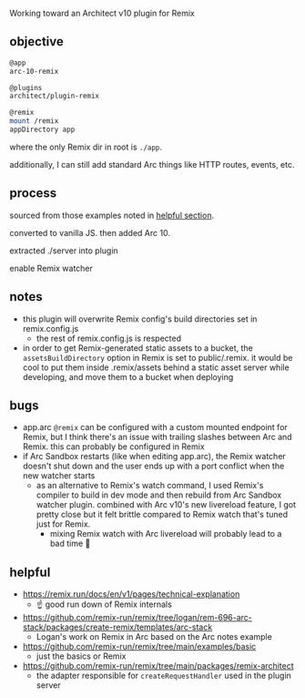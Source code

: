 Working toward an Architect v10 plugin for Remix

## objective

```sh
@app
arc-10-remix

@plugins
architect/plugin-remix

@remix
mount /remix
appDirectory app
```

where the only Remix dir in root is `./app`.

additionally, I can still add standard Arc things like HTTP routes, events, etc.

## process

sourced from those examples noted in [helpful section](#helpful).

converted to vanilla JS. then added Arc 10.

extracted ./server into plugin

enable Remix watcher

## notes

- this plugin will overwrite Remix config's build directories set in remix.config.js
  - the rest of remix.config.js is respected
- in order to get Remix-generated static assets to a bucket, the `assetsBuildDirectory` option in Remix is set to public/.remix. it would be cool to put them inside .remix/assets behind a static asset server while developing, and move them to a bucket when deploying

## bugs

- app.arc `@remix` can be configured with a custom mounted endpoint for Remix, but I think there's an issue with trailing slashes between Arc and Remix. this can probably be configured in Remix
- if Arc Sandbox restarts (like when editing app.arc), the Remix watcher doesn't shut down and the user ends up with a port conflict when the new watcher starts
  - as an alternative to Remix's watch command, I used Remix's compiler to build in dev mode and then rebuild from Arc Sandbox watcher plugin. combined with Arc v10's new livereload feature, I got pretty close but it felt brittle compared to Remix watch that's tuned just for Remix.
    - mixing Remix watch with Arc livereload will probably lead to a bad time 😬

## helpful

- https://remix.run/docs/en/v1/pages/technical-explanation
  - ☝️ good run down of Remix internals
- https://github.com/remix-run/remix/tree/logan/rem-696-arc-stack/packages/create-remix/templates/arc-stack
  - Logan's work on Remix in Arc based on the Arc notes example
- https://github.com/remix-run/remix/tree/main/examples/basic
  - just the basics or Remix
- https://github.com/remix-run/remix/tree/main/packages/remix-architect
  - the adapter responsible for `createRequestHandler` used in the plugin server

